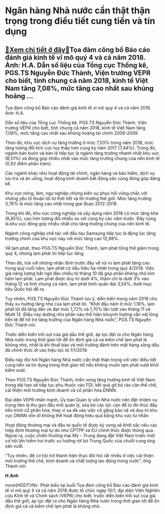 Ngân hàng Nhà nước cần thật thận trọng trong điều tiết cung tiền và tín dụng
============================================================================

[:gift:Xem chi tiết ở đây:gift:](https://hddtvn.com/ngan-hang-nha-nuoc-can-that-than-trong-trong-dieu-tiet-cung-tien-va-tin-dung/)Tọa đàm công bố Báo cáo đánh giá kinh tế vĩ mô quý 4 và cả năm 2018. Ảnh: H.A. Dẫn số liệu của Tổng cục Thống kê, PGS.TS Nguyễn Đức Thành, Viện trưởng VEPR cho biết, tính chung cả năm 2018, kinh tế Việt Nam tăng 7,08%, mức tăng cao nhất sau khủng hoảng …
--------------------------------------------------------------------------------------------------------------------------------------------------------------------------------------------------------------------------------------------------------------







 






 Tọa đàm công bố Báo cáo đánh giá kinh tế vĩ mô quý 4 và cả năm 2018. Ảnh: H.A. 



Dẫn số liệu của Tổng cục Thống kê, PGS.TS Nguyễn Đức Thành, Viện trưởng VEPR cho biết, tính chung cả năm 2018, kinh tế Việt Nam tăng 7,08%, mức tăng cao nhất sau khủng hoảng tài chính 2008-2009.


 Theo đó, khu vực dịch vụ tăng trưởng ở mức 7,03% trong năm 2018, mức tăng tương đối tích cực tuy thấp hơn cùng kỳ năm 2017 (7,44%). Trong đó, ngành bán buôn và bán lẻ tiếp tục là ngành tăng trưởng nhanh nhất khu vực (8,51%) và đóng góp nhiều nhất vào mức tăng trưởng chung của nền kinh tế (0,92 điểm phần trăm). 


 Các ngành khác như hoạt động tài chính, ngân hàng và bảo hiểm, dịch vụ lưu trú và ăn uống, hoạt động kinh doanh bất động sản cũng đóng góp đáng kể.


 Khu vực nông, lâm, ngư nghiệp chứng kiến sự phục hồi vững chắc với những yếu tố thuận lợi từ thời tiết và thị trường thế giới. Mức tăng trưởng 3,76% là mức tăng cao nhất trong giai đoạn 2012-2018.


 Trong khi đó, khu vực công nghiệp và xây dựng năm 2018 có mức tăng khá (8,85%), cao hơn tương đối nhiều so với cùng kỳ các năm trước. Đây cũng là khu vực đóng góp nhiều nhất cho tăng trưởng chúng của nền kinh tế.


 Ngành công nghiệp chế tác với đầu tàu Samsung tiếp tục là động lực tăng trưởng chính của khu vực này với mức tăng cao 12,98%.


 Về lạm phát, theo PGS.TS Nguyễn Đức Thành, lạm phát tổng thể giảm trong quý 4, nhưng lạm phát lõi tiếp tục tăng. 


 Theo đó, trái với những nhận định trước đây về rủi ro lạm phát tăng cao trong quý cuối năm, lạm phát có dấu hiệu hạ nhiệt trong quý 4/2018. Việc giá năng lượng bất ngờ đảo chiều từ tháng 10 đã góp phần không nhỏ kìm hãm lạm phát. Lạm phát được duy trì dưới 4%, thậm chí là dưới 3% vào tháng 12 và tính chung cả năm, lạm phát bình quân đạt 3,54%, dưới mục tiêu Quốc hội đề ra. 


 Tuy nhiên, PGS.TS Nguyễn Đức Thành lưu ý, diễn biến trong năm 2018 cho thấy xu hướng tăng nhẹ của lạm phát lõi. “Khởi đầu năm ở mức 1,18%, lạm phát lõi đã tăng dần và đạt mức 1,72% và 1,70% lần lượt vào tháng 11 và Mười 12. Điều này dường như phần nào thể hiện khuynh hướng vẫn nới lỏng tiền tệ để hỗ trợ tăng trưởng của Ngân hàng Nhà nước”, PGS.TS Nguyễn Đức Thành nói.


 Trước diễn biến trồi sụt của giá dầu thế giới, áp lực đặt ra cho Ngân hàng Nhà nước trong thời gian tới để ổn định giá cả và kiềm chế lạm phát là không nhỏ, nhất là khi thuế bảo vệ môi trường đánh trên mặt hàng xăng dầu đã chính thức đi vào hiệu lực từ 1/1/2019.


 Điều này đòi hỏi Ngân hàng Nhà nước cần thật thận trọng với việc điều tiết cung tiền và tín dụng trong thời gian tới nếu không muốn lạm phát vượt khỏi kiểm soát.


 Theo PGS.TS Nguyễn Đức Thành, triển vọng tăng trưởng kinh tế Việt Nam trong dài hạn sẽ tiếp tục phụ thuộc vào FDI, kết quả gỡ bỏ rào cản thể chế, cải thiện môi trường kinh doanh và cổ phần hóa DNNN. 


 Đại diện VEPR nhấn mạnh, Ủy ban Quản lý vốn Nhà nước nên đặt nhiệm vụ trọng tâm là thu gọn đầu mối quản lý, xóa bỏ các lực cản để từ đó thúc đẩy tiến trình cổ phần hóa, thay vì sa đà vào việc cố gắng bảo vệ và duy trì khu vực DNNN vốn dĩ không thể hoạt động hiệu quả bằng khu vực tư nhân. 


 Hoạt động thương mại và đầu tư quốc tế được kỳ vọng sẽ khởi sắc nếu các hiệp định thương mại tự do như CPTPP và EU chính thức được thông qua. Ngoài ra, cuộc chiến thương mại Mỹ – Trung đang đặt Việt Nam trước một cơ hội lớn hiếm hoi trước xu hướng rời bỏ Trung Quốc của chuỗi cung ứng sản xuất. 


 “Tuy nhiên, để cơ hội trở thành hiện thực đòi hỏi rất nhiều ở việc cải thiện môi trường thể chế, kinh doanh và chất lượng lao động trong nước”, ông Thành nói.






**H.Anh**



more(HDDTVN)- Phát biểu tại buổi Tọa đàm công bố Báo cáo đánh giá kinh tế vĩ mô quý 4 và cả năm 2018 được tổ chức ngày 10/1, đại diện Viện Nghiên cứu Kinh tế và Chính sách (VEPR) cho biết, trước diễn biến trồi sụt của giá dầu thế giới, áp lực đặt ra cho Ngân hàng Nhà nước trong thời gian tới để ổn định giá cả và kiềm chế lạm phát là không nhỏ.

